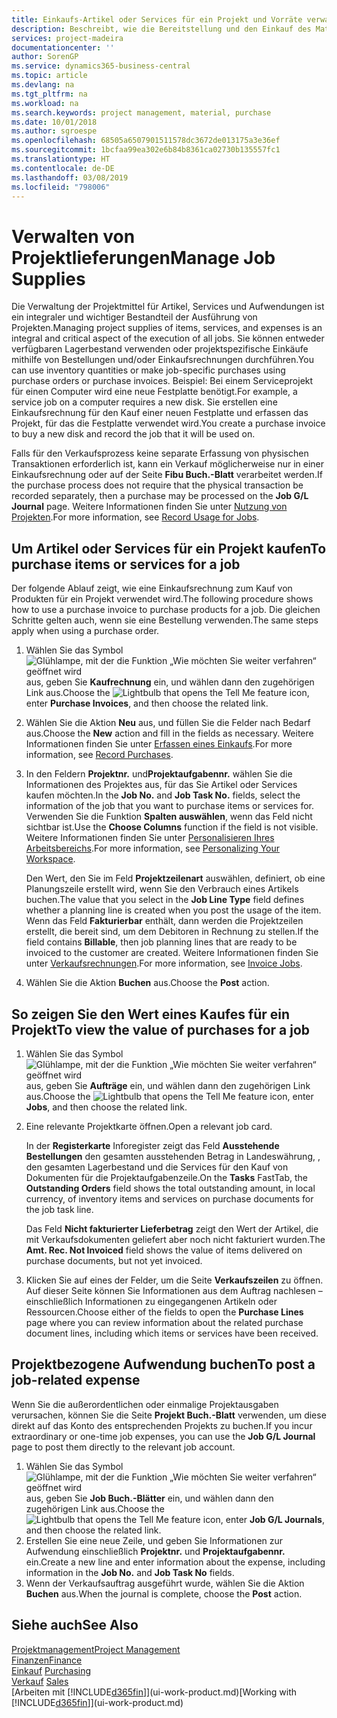 ```yaml
---
title: Einkaufs-Artikel oder Services für ein Projekt und Vorräte verwalten| Microsoft Docs
description: Beschreibt, wie die Bereitstellung und den Einkauf des Materials und Servicearten in Projekten verwaltet wird.
services: project-madeira
documentationcenter: ''
author: SorenGP
ms.service: dynamics365-business-central
ms.topic: article
ms.devlang: na
ms.tgt_pltfrm: na
ms.workload: na
ms.search.keywords: project management, material, purchase
ms.date: 10/01/2018
ms.author: sgroespe
ms.openlocfilehash: 68505a6507901511578dc3672de013175a3e36ef
ms.sourcegitcommit: 1bcfaa99ea302e6b84b8361ca02730b135557fc1
ms.translationtype: HT
ms.contentlocale: de-DE
ms.lasthandoff: 03/08/2019
ms.locfileid: "798006"
---
```

# <a name="manage-job-supplies"></a><span data-ttu-id="86b02-103">Verwalten von Projektlieferungen</span><span class="sxs-lookup"><span data-stu-id="86b02-103">Manage Job Supplies</span></span>
<span data-ttu-id="86b02-104">Die Verwaltung der Projektmittel für Artikel, Services und Aufwendungen ist ein integraler und wichtiger Bestandteil der Ausführung von Projekten.</span><span class="sxs-lookup"><span data-stu-id="86b02-104">Managing project supplies of items, services, and expenses is an integral and critical aspect of the execution of all jobs.</span></span> <span data-ttu-id="86b02-105">Sie können entweder verfügbaren Lagerbestand verwenden oder projektspezifische Einkäufe mithilfe von Bestellungen und/oder Einkaufsrechnungen durchführen.</span><span class="sxs-lookup"><span data-stu-id="86b02-105">You can use inventory quantities or make job-specific purchases using purchase orders or purchase invoices.</span></span> <span data-ttu-id="86b02-106">Beispiel: Bei einem Serviceprojekt für einen Computer wird eine neue Festplatte benötigt.</span><span class="sxs-lookup"><span data-stu-id="86b02-106">For example, a service job on a computer requires a new disk.</span></span> <span data-ttu-id="86b02-107">Sie erstellen eine Einkaufsrechnung für den Kauf einer neuen Festplatte und erfassen das Projekt, für das die Festplatte verwendet wird.</span><span class="sxs-lookup"><span data-stu-id="86b02-107">You create a purchase invoice to buy a new disk and record the job that it will be used on.</span></span>

<span data-ttu-id="86b02-108">Falls für den Verkaufsprozess keine separate Erfassung von physischen Transaktionen erforderlich ist, kann ein Verkauf möglicherweise nur in einer Einkaufsrechnung oder auf der Seite **Fibu Buch.-Blatt** verarbeitet werden.</span><span class="sxs-lookup"><span data-stu-id="86b02-108">If the purchase process does not require that the physical transaction be recorded separately, then a purchase may be processed on the **Job G/L Journal** page.</span></span> <span data-ttu-id="86b02-109">Weitere Informationen finden Sie unter [Nutzung von Projekten](projects-how-record-job-usage.md).</span><span class="sxs-lookup"><span data-stu-id="86b02-109">For more information, see [Record Usage for Jobs](projects-how-record-job-usage.md).</span></span>

## <a name="to-purchase-items-or-services-for-a-job"></a><span data-ttu-id="86b02-110">Um Artikel oder Services für ein Projekt kaufen</span><span class="sxs-lookup"><span data-stu-id="86b02-110">To purchase items or services for a job</span></span>
<span data-ttu-id="86b02-111">Der folgende Ablauf zeigt, wie eine Einkaufsrechnung zum Kauf von Produkten für ein Projekt verwendet wird.</span><span class="sxs-lookup"><span data-stu-id="86b02-111">The following procedure shows how to use a purchase invoice to purchase products for a job.</span></span> <span data-ttu-id="86b02-112">Die gleichen Schritte gelten auch, wenn sie eine Bestellung verwenden.</span><span class="sxs-lookup"><span data-stu-id="86b02-112">The same steps apply when using a purchase order.</span></span>  

1. <span data-ttu-id="86b02-113">Wählen Sie das Symbol ![Glühlampe, mit der die Funktion „Wie möchten Sie weiter verfahren“ geöffnet wird](media/ui-search/search_small.png "Wie möchten Sie weiter verfahren?") aus, geben Sie **Kaufrechnung** ein, und wählen dann den zugehörigen Link aus.</span><span class="sxs-lookup"><span data-stu-id="86b02-113">Choose the ![Lightbulb that opens the Tell Me feature](media/ui-search/search_small.png "Tell me what you want to do") icon, enter **Purchase Invoices**, and then choose the related link.</span></span>  
2. <span data-ttu-id="86b02-114">Wählen Sie die Aktion **Neu** aus, und füllen Sie die Felder nach Bedarf aus.</span><span class="sxs-lookup"><span data-stu-id="86b02-114">Choose the **New** action and fill in the fields as necessary.</span></span> <span data-ttu-id="86b02-115">Weitere Informationen finden Sie unter [Erfassen eines Einkaufs](purchasing-how-record-purchases.md).</span><span class="sxs-lookup"><span data-stu-id="86b02-115">For more information, see [Record Purchases](purchasing-how-record-purchases.md).</span></span>
3. <span data-ttu-id="86b02-116">In den Feldern **Projektnr.** und**Projektaufgabennr.** wählen Sie die Informationen des Projektes aus, für das Sie Artikel oder Services kaufen möchten.</span><span class="sxs-lookup"><span data-stu-id="86b02-116">In the **Job No.** and **Job Task No.** fields, select the information of the job that you want to purchase items or services for.</span></span> <span data-ttu-id="86b02-117">Verwenden Sie die Funktion **Spalten auswählen**, wenn das Feld nicht sichtbar ist.</span><span class="sxs-lookup"><span data-stu-id="86b02-117">Use the **Choose Columns** function if the field is not visible.</span></span> <span data-ttu-id="86b02-118">Weitere Informationen finden Sie unter [Personalisieren Ihres Arbeitsbereichs](ui-personalization-user.md).</span><span class="sxs-lookup"><span data-stu-id="86b02-118">For more information, see [Personalizing Your Workspace](ui-personalization-user.md).</span></span>

    <span data-ttu-id="86b02-119">Den Wert, den Sie im Feld **Projektzeilenart** auswählen, definiert, ob eine Planungszeile erstellt wird, wenn Sie den Verbrauch eines Artikels buchen.</span><span class="sxs-lookup"><span data-stu-id="86b02-119">The value that you select in the **Job Line Type** field defines whether a planning line is created when you post the usage of the item.</span></span> <span data-ttu-id="86b02-120">Wenn das Feld **Fakturierbar** enthält, dann werden die Projektzeilen erstellt, die bereit sind, um dem Debitoren in Rechnung zu stellen.</span><span class="sxs-lookup"><span data-stu-id="86b02-120">If the field contains **Billable**, then job planning lines that are ready to be invoiced to the customer are created.</span></span> <span data-ttu-id="86b02-121">Weitere Informationen finden Sie unter [Verkaufsrechnungen](projects-how-invoice-jobs.md).</span><span class="sxs-lookup"><span data-stu-id="86b02-121">For more information, see [Invoice Jobs](projects-how-invoice-jobs.md).</span></span>
4. <span data-ttu-id="86b02-122">Wählen Sie die Aktion **Buchen** aus.</span><span class="sxs-lookup"><span data-stu-id="86b02-122">Choose the **Post** action.</span></span>

## <a name="to-view-the-value-of-purchases-for-a-job"></a><span data-ttu-id="86b02-123">So zeigen Sie den Wert eines Kaufes für ein Projekt</span><span class="sxs-lookup"><span data-stu-id="86b02-123">To view the value of purchases for a job</span></span>
1. <span data-ttu-id="86b02-124">Wählen Sie das Symbol ![Glühlampe, mit der die Funktion „Wie möchten Sie weiter verfahren“ geöffnet wird](media/ui-search/search_small.png "Wie möchten Sie weiter verfahren?") aus, geben Sie **Aufträge** ein, und wählen dann den zugehörigen Link aus.</span><span class="sxs-lookup"><span data-stu-id="86b02-124">Choose the ![Lightbulb that opens the Tell Me feature](media/ui-search/search_small.png "Tell me what you want to do") icon, enter **Jobs**, and then choose the related link.</span></span>
2. <span data-ttu-id="86b02-125">Eine relevante Projektkarte öffnen.</span><span class="sxs-lookup"><span data-stu-id="86b02-125">Open a relevant job card.</span></span>

    <span data-ttu-id="86b02-126">In der **Registerkarte** Inforegister zeigt das Feld **Ausstehende Bestellungen** den gesamten ausstehenden Betrag in Landeswährung, , den gesamten Lagerbestand und die Services für den Kauf von Dokumenten für die Projektaufgabenzeile.</span><span class="sxs-lookup"><span data-stu-id="86b02-126">On the **Tasks** FastTab, the **Outstanding Orders** field shows the total outstanding amount, in local currency, of inventory items and services on purchase documents for the job task line.</span></span>  

    <span data-ttu-id="86b02-127">Das Feld **Nicht fakturierter Lieferbetrag** zeigt den Wert der Artikel, die mit Verkaufsdokumenten geliefert aber noch nicht fakturiert wurden.</span><span class="sxs-lookup"><span data-stu-id="86b02-127">The **Amt. Rec. Not Invoiced** field shows the value of items delivered on purchase documents, but not yet invoiced.</span></span>  
3. <span data-ttu-id="86b02-128">Klicken Sie auf eines der Felder, um die Seite **Verkaufszeilen** zu öffnen. Auf dieser Seite können Sie Informationen aus dem Auftrag nachlesen – einschließlich Informationen zu eingegangenen Artikeln oder Ressourcen.</span><span class="sxs-lookup"><span data-stu-id="86b02-128">Choose either of the fields to open the **Purchase Lines** page where you can review information about the related purchase document lines, including which items or services have been received.</span></span>

## <a name="to-post-a-job-related-expense"></a><span data-ttu-id="86b02-129">Projektbezogene Aufwendung buchen</span><span class="sxs-lookup"><span data-stu-id="86b02-129">To post a job-related expense</span></span>
<span data-ttu-id="86b02-130">Wenn Sie die außerordentlichen oder einmalige Projektausgaben verursachen, können Sie die Seite **Projekt Buch.-Blatt** verwenden, um diese direkt auf das Konto des entsprechenden Projekts zu buchen.</span><span class="sxs-lookup"><span data-stu-id="86b02-130">If you incur extraordinary or one-time job expenses, you can use the **Job G/L Journal** page to post them directly to the relevant job account.</span></span>

1. <span data-ttu-id="86b02-131">Wählen Sie das Symbol ![Glühlampe, mit der die Funktion „Wie möchten Sie weiter verfahren“ geöffnet wird](media/ui-search/search_small.png "Wie möchten Sie weiter verfahren?") aus, geben Sie **Job Buch.-Blätter** ein, und wählen dann den zugehörigen Link aus.</span><span class="sxs-lookup"><span data-stu-id="86b02-131">Choose the ![Lightbulb that opens the Tell Me feature](media/ui-search/search_small.png "Tell me what you want to do") icon, enter **Job G/L Journals**, and then choose the related link.</span></span>  
2. <span data-ttu-id="86b02-132">Erstellen Sie eine neue Zeile, und geben Sie Informationen zur Aufwendung einschließlich  **Projektnr.** und **Projektaufgabennr.** ein.</span><span class="sxs-lookup"><span data-stu-id="86b02-132">Create a new line and enter information about the expense, including information in the **Job No.** and **Job Task No** fields.</span></span>  
3. <span data-ttu-id="86b02-133">Wenn der Verkaufsauftrag ausgeführt wurde, wählen Sie die Aktion **Buchen** aus.</span><span class="sxs-lookup"><span data-stu-id="86b02-133">When the journal is complete, choose the **Post** action.</span></span>

## <a name="see-also"></a><span data-ttu-id="86b02-134">Siehe auch</span><span class="sxs-lookup"><span data-stu-id="86b02-134">See Also</span></span>
[<span data-ttu-id="86b02-135">Projektmanagement</span><span class="sxs-lookup"><span data-stu-id="86b02-135">Project Management</span></span>](projects-manage-projects.md)  
[<span data-ttu-id="86b02-136">Finanzen</span><span class="sxs-lookup"><span data-stu-id="86b02-136">Finance</span></span>](finance.md)  
<span data-ttu-id="86b02-137">[Einkauf](purchasing-manage-purchasing.md)       </span><span class="sxs-lookup"><span data-stu-id="86b02-137">[Purchasing](purchasing-manage-purchasing.md)       </span></span>  
<span data-ttu-id="86b02-138">[Verkauf](sales-manage-sales.md)    </span><span class="sxs-lookup"><span data-stu-id="86b02-138">[Sales](sales-manage-sales.md)    </span></span>  
<span data-ttu-id="86b02-139">[Arbeiten mit [!INCLUDE[d365fin](includes/d365fin_md.md)]](ui-work-product.md)</span><span class="sxs-lookup"><span data-stu-id="86b02-139">[Working with [!INCLUDE[d365fin](includes/d365fin_md.md)]](ui-work-product.md)</span></span>  
